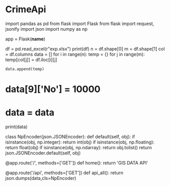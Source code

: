 # CrimeApi
import pandas as pd
from flask import Flask
from flask import request, jsonify
import json
import numpy as np

app = Flask(__name__)

df = pd.read_excel(r"exp.xlsx")
print(df)
n = df.shape[0]
m = df.shape[1]
col = df.columns
data = []
for i in range(n):
    temp = {}
    for j in range(m):
        temp[col[j]] = df.iloc[i][j]
    
    data.append(temp)
# data[9]['No'] = 10000
# data = data
print(data)

class NpEncoder(json.JSONEncoder):
    def default(self, obj):
        if isinstance(obj, np.integer):
            return int(obj)
        if isinstance(obj, np.floating):
            return float(obj)
        if isinstance(obj, np.ndarray):
            return obj.tolist()
        return json.JSONEncoder.default(self, obj)

@app.route('/', methods=['GET'])
def home():
    return 'GIS DATA API'

@app.route('/api', methods=['GET'])
def api_all():
    return json.dumps(data,cls=NpEncoder)
